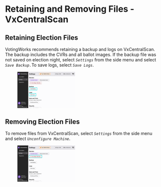 # Retaining and Removing Files - VxCentralScan

## Retaining Election Files

VotingWorks recommends retaining a backup and logs on VxCentralScan. The backup includes the CVRs and all ballot images. If the backup file was not saved on election night, select _`Settings`_ from the side menu and select _`Save Backup.`_&#x54;o save logs, select _`Save Logs`_.

<figure><img src="../.gitbook/assets/cs-settings-2 copy (1).png" alt="" width="188"><figcaption></figcaption></figure>

## Removing Election Files

To remove files from VxCentralScan, select _`Settings`_ from the side menu and select _`Unconfigure Machine`_.

<figure><img src="../.gitbook/assets/cs-settings-2 copy 2.png" alt="" width="188"><figcaption></figcaption></figure>

